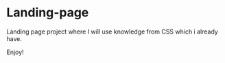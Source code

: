 # Landing-page

Landing page project where I will use knowledge from CSS which i already have.

Enjoy!